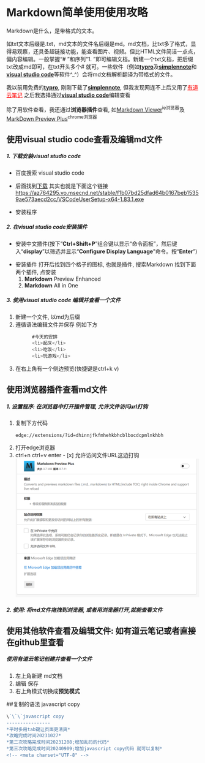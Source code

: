 # Markdown简单使用使用攻略

   Markdown是什么，是带格式的文本。
   
   如txt文本后缀是.txt，md文本的文件名后缀是md。md文档，比txt多了格式，显得易观察，还具备超链接功能，能查看图片、视频。但比HTML文件简洁一点点，偏内容编辑。一般掌握“# ”和序列“1. ”即可编辑文档。新建一个txt文档，把后缀txt改成md即可，在txt开头多个# 就可。一些软件（例如[**typro**](https://typoraio.cn)及[**simplennote**](https://apps.microsoft.com/detail/9NXQQ40LDW3X?hl=en-us&gl=US)和[**visual studio code**](https://visualstudio.microsoft.com/zh-hans/free-developer-offers/)等软件^_^）会将md文档解析翻译为带格式的文件。
   
   我以前用免费的[**typro**](https://typoraio.cn), 刚刚下载了[**simplennote**](https://apps.microsoft.com/detail/9NXQQ40LDW3X?hl=en-us&gl=US), 但我发现网连不上后又用了<a href =https://note.youdao.com style="color:red">有道云笔记</a> 之后我选择通过[**visual studio code**](https://visualstudio.microsoft.com/zh-hans/free-developer-offers/)编辑查看
   
   除了用软件查看，我还通过**浏览器插件**查看, 如[Markdown Viewer](https://chrome.google.com/webstore/detail/markdown-viewer/ckkdlimhmcjmikdlpkmbgfkaikojcbjk)<sup>ie浏览器</sup>及[MarkDown Preview Plus](https://chrome.google.com/webstore/detail/markdown-preview-plus/febilkbfcbhebfnokafefeacimjdckgl?utm_source=ext_sidebar&hl=zh-CN)<sup>chrome浏览器</sup>


## 使用visual studio code查看及编辑md文件
##### 1. 下载安装visual studio code
* 百度搜索 visual studio code
+ 后面找到[下载](https://code.visualstudio.com/Download)
      其实也就是下面这个链接
      https://az764295.vo.msecnd.net/stable/f1b07bd25dfad64b0167beb15359ae573aecd2cc/VSCodeUserSetup-x64-1.83.1.exe
- 安装程序
##### 2. 在visual studio code安装插件
   + 安装中文插件(按下“**Ctrl+Shift+P**”组合键以显示“命令面板”，然后键入“**display**”以筛选并显示“**Configure Display Language**”命令。按“**Enter**”)
   - 安装插件
      打开后找到四个格子的图标, 也就是插件, 搜索Markdown 找到下面两个插件, 点安装
      1. **Markdown** Preview Enhanced
      2. **Markdown** All in One
      
##### 3. 使用visual studio code 编辑并查看一个文件
      
   1. 新建一个文件, 以md为后缀
   2. 遵循语法编辑文件并保存
         例如下方
         ```javascript copy
               #今天的安排
               <li>起床</li>
               <li>吃饭</li>
               <li>玩游戏</li>
      
   4. 在右上角有一个侧边预览(快捷键是ctrl+k v)



## 使用浏览器插件查看md文件
   ##### 1. 设置程序: 在浏览器中打开插件管理, 允许文件访问url打钩
   1. 复制下方代码
       ```
      edge://extensions/?id=dhinnjfkfmhehkbhcblbocdcpmlnkhbh
       ```
   3. 打开edge浏览器
   4.  ctrl+n ctrl+v enter
      - [x] 允许访问文件URL这边打钩
       ![Alt text](image.png)
   ##### 2. 使用: 将md文件拖拽到浏览器, 或者用浏览器打开,就能查看文件


## 使用其他软件查看及编辑文件: 如有道云笔记或者直接在github里查看
   ##### 使用有道云笔记创建并查看一个文件
   1. 左上角新建 md文档
   2. 编辑 保存
   3. 右上角模式切换成**预览模式**

##复制的语法
 javascript copy
  ```javascript copy
 \`\`\`javascript copy
----------------
*平时多用tab键让页面更清爽*
*攻略完成时间20231027*
*第二次攻略完成时间20231208;增加乱码的代码*
*第三次攻略完成时间20240909;增加javascript copy代码 就可以复制*
<!-- <meta charset="UTF-8" -->
